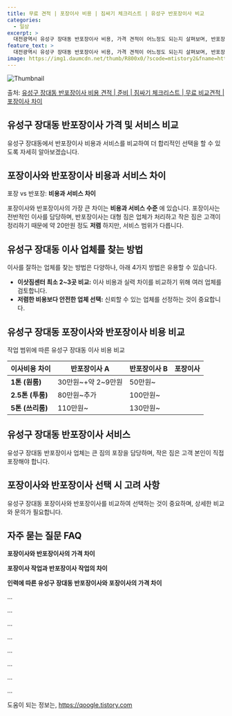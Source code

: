 ```yaml
---
title: 무료 견적 | 포장이사 비용 | 짐싸기 체크리스트 | 유성구 반포장이사 비교
categories:
  - 일상
excerpt: >
  대전광역시 유성구 장대동 반포장이사 비용, 가격 견적이 어느정도 되는지 살펴보며, 반포장이사를 준비함에 있어 짐싸기 준비 체크리스트가 무엇인지 보겠습니다. 마지막으로 포장이사와 차이점을 통해 무료 비교견적으로 어떤 것이 더 합리적인 선택인지 공유 드립니다.유성구 장대동 포장이사 견적 샘플 보기 👈 클릭유성구 장대동 포장이사 가격 살펴보기 👈 클릭유성구 장대동 반포장이사 평균 이사 비용평수유성구 장대동 평균 이사 비용원룸 이사9평 이하 (1톤)30만원~투룸/쓰리룸 이사16평 ~ 20평 (2.5톤)80만원~쓰리룸 이사21평 (5톤) ~110만원~우리집 무료 이사견적 받기 👈 클릭포장 vs 반포장 : 비용과 서비스 차이이사를 할 때 포장이사와 반포장이사의 가장 큰 차이는 비용과 서비스 수준에 있습니다. ..
feature_text: >
  대전광역시 유성구 장대동 반포장이사 비용, 가격 견적이 어느정도 되는지 살펴보며, 반포장이사를 준비함에 있어 짐싸기 준비 체크리스트가 무엇인지 보겠습니다. 마지막으로 포장이사와 차이점을 통해 무료 비교견적으로 어떤 것이 더 합리적인 선택인지 공유 드립니다.유성구 장대동 포장이사 견적 샘플 보기 👈 클릭유성구 장대동 포장이사 가격 살펴보기 👈 클릭유성구 장대동 반포장이사 평균 이사 비용평수유성구 장대동 평균 이사 비용원룸 이사9평 이하 (1톤)30만원~투룸/쓰리룸 이사16평 ~ 20평 (2.5톤)80만원~쓰리룸 이사21평 (5톤) ~110만원~우리집 무료 이사견적 받기 👈 클릭포장 vs 반포장 : 비용과 서비스 차이이사를 할 때 포장이사와 반포장이사의 가장 큰 차이는 비용과 서비스 수준에 있습니다. ..
image: https://img1.daumcdn.net/thumb/R800x0/?scode=mtistory2&fname=https%3A%2F%2Fblog.kakaocdn.net%2Fdn%2FcPWs0E%2FbtsHcnTKwyd%2F75NJXiex2Ir2IS5ktQkaV0%2Fimg.webp
---
```


![Thumbnail](https://img1.daumcdn.net/thumb/R800x0/?scode=mtistory2&fname=https%3A%2F%2Fblog.kakaocdn.net%2Fdn%2FcPWs0E%2FbtsHcnTKwyd%2F75NJXiex2Ir2IS5ktQkaV0%2Fimg.webp)

<p>출처: <a href="https://qoogle.tistory.com/9699" rel="dofollow">유성구 장대동 반포장이사 비용 견적 | 준비 | 짐싸기 체크리스트 | 무료 비교견적 | 포장이사 차이</a> </p>

## 유성구 장대동 반포장이사 가격 및 서비스 비교

유성구 장대동에서 반포장이사 비용과 서비스를 비교하여 더 합리적인 선택을 할 수 있도록 자세히 알아보겠습니다.

## 포장이사와 반포장이사 비용과 서비스 차이

포장 vs 반포장: **비용과 서비스 차이**

포장이사와 반포장이사의 가장 큰 차이는 **비용과 서비스 수준** 에 있습니다. 포장이사는 전반적인 이사를 담당하며, 반포장이사는 대형 짐은
업체가 처리하고 작은 짐은 고객이 정리하기 때문에 약 20만원 정도 **저렴** 하지만, 서비스 범위가 다릅니다.

## 유성구 장대동 이사 업체를 찾는 방법

이사를 잘하는 업체를 찾는 방법은 다양하나, 아래 4가지 방법은 유용할 수 있습니다.

  * **이삿짐센터 최소 2~3곳 비교:** 이사 비용과 실력 차이를 비교하기 위해 여러 업체를 검토합니다.
  * **저렴한 비용보다 안전한 업체 선택:** 신뢰할 수 있는 업체를 선정하는 것이 중요합니다.

## 유성구 장대동 포장이사와 반포장이사 비용 비교

작업 범위에 따른 유성구 장대동 이사 비용 비교

**이사비용 차이** | **반포장이사 A** | **반포장이사 B** | **포장이사**  
---|---|---|---  
**1톤 (원룸)** | 30만원~+약 2~9만원 | 50만원~  
**2.5톤 (투룸)** | 80만원~추가 | 100만원~  
**5톤 (쓰리룸)** | 110만원~ | 130만원~  
  
## 유성구 장대동 반포장이사 서비스

유성구 장대동 반포장이사 업체는 큰 짐의 포장을 담당하며, 작은 짐은 고객 본인이 직접 포장해야 합니다.

## 포장이사와 반포장이사 선택 시 고려 사항

유성구 장대동 포장이사와 반포장이사를 비교하여 선택하는 것이 중요하며, 상세한 비교와 문의가 필요합니다.

## 자주 묻는 질문 FAQ

**포장이사와 반포장이사의 가격 차이**

**포장이사 작업과 반포장이사 작업의 차이**

**인력에 따른 유성구 장대동 반포장이사와 포장이사의 가격 차이**

...

...

...

...

...

...

...

...

 

도움이 되는 정보는, <a href="https://qoogle.tistory.com" rel="dofollow">https://qoogle.tistory.com</a>


